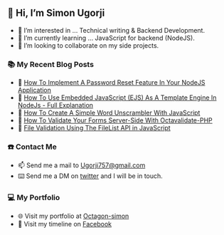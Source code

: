 ## 👋 Hi, I’m Simon Ugorji

- 👀 I’m interested in ... Technical writing & Backend Development. 
- 🌱 I’m currently learning ... JavaScript for backend (NodeJS). 
- 💞️ I’m looking to collaborate on my side projects. 

### :books: My Recent Blog Posts
<!-- BLOGPOSTS:START -->
 - 🚀 [How To Implement A Password Reset Feature In Your NodeJS Application](https://octagon.hashnode.dev/how-to-implement-a-password-reset-feature-in-your-nodejs-application)
 - 💫 [How To Use Embedded JavaScript &lpar;EJS&rpar; As A Template Engine In NodeJs - Full Explanation](https://octagon.hashnode.dev/how-to-use-embedded-javascript-ejs-as-a-template-engine-in-nodejs-full-explanation)
 - 💫 [How To Create  A Simple Word Unscrambler With JavaScript](https://octagon.hashnode.dev/how-to-create-a-simple-word-unscrambler-with-javascript)
 - 🚀 [How To Validate Your Forms Server-Side With Octavalidate-PHP](https://octagon.hashnode.dev/how-to-validate-your-forms-server-side-with-octavalidate-php)
 - 💫 [File Validation Using The FileList API in JavaScript](https://octagon.hashnode.dev/file-validation-using-the-filelist-api-in-javascript)<!-- BLOGPOSTS:END -->

### ☎️ Contact Me

- 📫 Send me a mail to Ugorji757@gmail.com
- ⌨️ Send me a DM on [twitter](https://twitter.com/ugorji_simon) and I will be in touch.

### 💻 My Portfolio

- 🌐 Visit my portfolio at [Octagon-simon](https://Octagon-simon.github.io)
- 📰 Visit my timeline on [Facebook](https://fb.com/Simon.ugorji.106)
